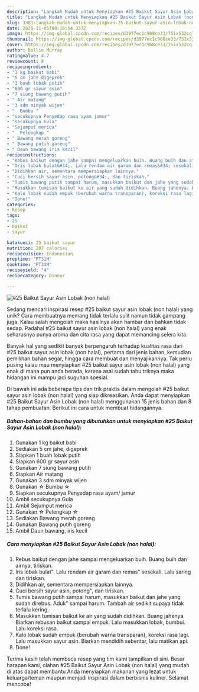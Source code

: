 ```yaml
---
description: "Langkah Mudah untuk Menyiapkan #25 Baikut Sayur Asin Lobak (non halal), Bisa Manjain Lidah"
title: "Langkah Mudah untuk Menyiapkan #25 Baikut Sayur Asin Lobak (non halal), Bisa Manjain Lidah"
slug: 3381-langkah-mudah-untuk-menyiapkan-25-baikut-sayur-asin-lobak-non-halal-bisa-manjain-lidah
date: 2020-11-05T08:18:54.337Z
image: https://img-global.cpcdn.com/recipes/d3977ec1c968ce33/751x532cq70/25-baikut-sayur-asin-lobak-non-halal-foto-resep-utama.jpg
thumbnail: https://img-global.cpcdn.com/recipes/d3977ec1c968ce33/751x532cq70/25-baikut-sayur-asin-lobak-non-halal-foto-resep-utama.jpg
cover: https://img-global.cpcdn.com/recipes/d3977ec1c968ce33/751x532cq70/25-baikut-sayur-asin-lobak-non-halal-foto-resep-utama.jpg
author: Dollie Murray
ratingvalue: 4.7
reviewcount: 8
recipeingredient:
- "1 kg baikut babi"
- "5 cm jahe digeprek"
- "1 buah lobak putih"
- "600 gr sayur asin"
- "7 siung bawang putih"
- " Air matang"
- "3 sdm minyak wijen"
- "  Bumbu "
- "secukupnya Penyedap rasa ayam jamur"
- "secukupnya Gula"
- "Sejumput merica"
- "  Pelengkap "
- " Bawang merah goreng"
- " Bawang putih goreng"
- " Daun bawang iris kecil"
recipeinstructions:
- "Rebus baikut dengan jahe sampai mengeluarkan buih. Buang buih dan airnya, tiriskan."
- "Iris lobak bulat&#34;. Lalu rendam air garam dan remas&#34; sesekali. Lalu saring dan tiriskan."
- "Didihkan air, sementara mempersiapkan lainnya."
- "Cuci bersih sayur asin, potong&#34;, dan tiriskan."
- "Tumis bawang putih sampai harum, masukkan baikut dan jahe yang sudah direbus. Aduk&#34; sampai harum. Tambah air sedikit supaya tidak terlalu kering."
- "Masukkan tumisan baikut ke air yang sudah didihkan. Buang jahenya. Biarkan rebusan baikut sampai empuk. Lalu masukkan lobak, bumbui. Lalu koreksi rasa."
- "Kalo lobak sudah empuk (berubah warna transparan), koreksi rasa lagi. Lalu masukkan sayur asin. Biarkan mendidih sebentar, lalu matikan api."
- "Done!"
categories:
- Resep
tags:
- 25
- baikut
- sayur

katakunci: 25 baikut sayur 
nutrition: 287 calories
recipecuisine: Indonesian
preptime: "PT31M"
cooktime: "PT33M"
recipeyield: "4"
recipecategory: Dinner

---
```



![#25 Baikut Sayur Asin Lobak (non halal)](https://img-global.cpcdn.com/recipes/d3977ec1c968ce33/751x532cq70/25-baikut-sayur-asin-lobak-non-halal-foto-resep-utama.jpg)

Sedang mencari inspirasi resep #25 baikut sayur asin lobak (non halal) yang unik? Cara membuatnya memang tidak terlalu sulit namun tidak gampang juga. Kalau salah mengolah maka hasilnya akan hambar dan bahkan tidak sedap. Padahal #25 baikut sayur asin lobak (non halal) yang enak seharusnya punya aroma dan cita rasa yang dapat memancing selera kita.

Banyak hal yang sedikit banyak berpengaruh terhadap kualitas rasa dari #25 baikut sayur asin lobak (non halal), pertama dari jenis bahan, kemudian pemilihan bahan segar, hingga cara membuat dan menyajikannya. Tak perlu pusing kalau mau menyiapkan #25 baikut sayur asin lobak (non halal) yang enak di mana pun anda berada, karena asal sudah tahu triknya maka hidangan ini mampu jadi suguhan spesial.




Di bawah ini ada beberapa tips dan trik praktis dalam mengolah #25 baikut sayur asin lobak (non halal) yang siap dikreasikan. Anda dapat menyiapkan #25 Baikut Sayur Asin Lobak (non halal) menggunakan 15 jenis bahan dan 8 tahap pembuatan. Berikut ini cara untuk membuat hidangannya.

<!--inarticleads1-->

##### Bahan-bahan dan bumbu yang dibutuhkan untuk menyiapkan #25 Baikut Sayur Asin Lobak (non halal):

1. Gunakan 1 kg baikut babi
1. Sediakan 5 cm jahe, digeprek
1. Siapkan 1 buah lobak putih
1. Siapkan 600 gr sayur asin
1. Gunakan 7 siung bawang putih
1. Siapkan  Air matang
1. Gunakan 3 sdm minyak wijen
1. Gunakan  ☆ Bumbu ☆
1. Siapkan secukupnya Penyedap rasa ayam/ jamur
1. Ambil secukupnya Gula
1. Ambil Sejumput merica
1. Gunakan  ☆ Pelengkap ☆
1. Sediakan  Bawang merah goreng
1. Gunakan  Bawang putih goreng
1. Ambil  Daun bawang, iris kecil




<!--inarticleads2-->

##### Cara menyiapkan #25 Baikut Sayur Asin Lobak (non halal):

1. Rebus baikut dengan jahe sampai mengeluarkan buih. Buang buih dan airnya, tiriskan.
1. Iris lobak bulat&#34;. Lalu rendam air garam dan remas&#34; sesekali. Lalu saring dan tiriskan.
1. Didihkan air, sementara mempersiapkan lainnya.
1. Cuci bersih sayur asin, potong&#34;, dan tiriskan.
1. Tumis bawang putih sampai harum, masukkan baikut dan jahe yang sudah direbus. Aduk&#34; sampai harum. Tambah air sedikit supaya tidak terlalu kering.
1. Masukkan tumisan baikut ke air yang sudah didihkan. Buang jahenya. Biarkan rebusan baikut sampai empuk. Lalu masukkan lobak, bumbui. Lalu koreksi rasa.
1. Kalo lobak sudah empuk (berubah warna transparan), koreksi rasa lagi. Lalu masukkan sayur asin. Biarkan mendidih sebentar, lalu matikan api.
1. Done!




Terima kasih telah membaca resep yang tim kami tampilkan di sini. Besar harapan kami, olahan #25 Baikut Sayur Asin Lobak (non halal) yang mudah di atas dapat membantu Anda menyiapkan makanan yang lezat untuk keluarga/teman maupun menjadi inspirasi dalam berbisnis kuliner. Selamat mencoba!
